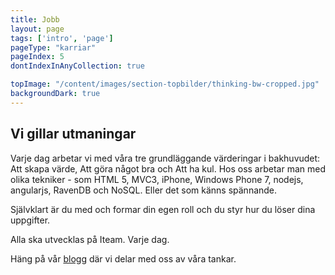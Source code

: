 ```yaml
---
title: Jobb
layout: page
tags: ['intro', 'page']
pageType: "karriar"
pageIndex: 5
dontIndexInAnyCollection: true

topImage: "/content/images/section-topbilder/thinking-bw-cropped.jpg"
backgroundDark: true
---
```


## Vi gillar utmaningar
Varje dag arbetar vi med våra tre grundläggande värderingar i bakhuvudet: Att skapa värde, Att göra något bra och Att ha kul.
Hos oss arbetar man med olika tekniker - som HTML 5, MVC3, iPhone, Windows Phone 7, nodejs, angularjs, RavenDB och NoSQL. Eller det som känns spännande.

Självklart är du med och formar din egen roll och du styr hur du löser dina uppgifter.

Alla ska utvecklas på Iteam. Varje dag.

<!--

### Du med talang - spontanansök här
För oss är det viktigast att hitta rätt person som passar i gruppen. Det spelar ingen roll om du har en bra utbildning i grunden eller om du skaffat dig din erfarenhet på egen hand. Vi letar efter dig som har en spännande bakgrund och som gillar att bli utmanad.
Vi älskar spontanansökningar - så tveka inte att skicka din ansökan:

<form action="">
  <input type="file">
  <textarea name="" id=""></textarea>
  <input type="radio" name="application" id="app-job">
  <label for="app-job">Jobb</label>
  <input type="radio" name="application" id="app-intern">
  <label for="app-intern">Praktik</label>
  <input type="submit">
</form>

-->

Häng på vår [blogg](//tekniken.nu) där vi delar med oss av våra tankar.
